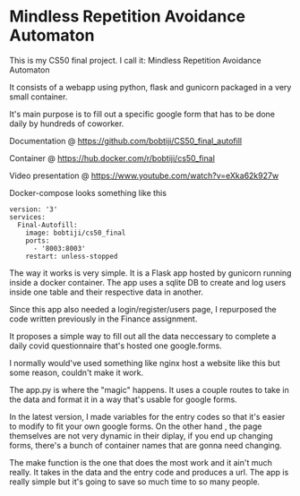 # Mindless Repetition Avoidance Automaton

This is my CS50 final project. I call it: Mindless Repetition Avoidance Automaton

It consists of a webapp using python, flask and gunicorn packaged in a very small container.

It's main purpose is to fill out a specific google form that has to be done daily by hundreds of coworker.

Documentation @ https://github.com/bobtiji/CS50_final_autofill

Container @ https://hub.docker.com/r/bobtiji/cs50_final

Video presentation @ https://www.youtube.com/watch?v=eXka62k927w

Docker-compose looks something like this

```
version: '3'
services:
  Final-Autofill:
    image: bobtiji/cs50_final
    ports:
      - '8003:8003'
    restart: unless-stopped
```

The way it works is very simple. It is a Flask app hosted by gunicorn running inside a docker container. The app uses a sqlite DB to create and log users inside one table and their respective data in another.

Since this app also needed a login/register/users page, I repurposed the code written previously in the Finance assignment.

It proposes a simple way to fill out all the data neccessary to complete a daily covid questionnaire that's hosted one google.forms. 

I normally would've used something like nginx host a website like this but some reason, couldn't make it work.

The app.py is where the "magic" happens. It uses a couple routes to take in the data and format it in a way that's usable for google forms.

In the latest version, I made variables for the entry codes so that it's easier to modify to fit your own google forms. On the other hand , the page themselves are not very dynamic in their diplay, if you end up changing forms, there's a bunch of container names that are gonna need changing.

The make function is the one that does the most work and it ain't much really. It takes in the data and the entry code and produces a url. The app is really simple but it's going to save so much time to so many people.
